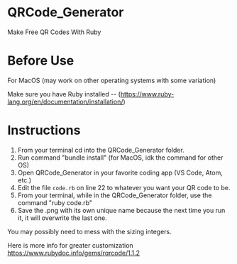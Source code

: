 # QRCode_Generator
 Make Free QR Codes With Ruby


# Before Use
For MacOS (may work on other operating systems with some variation)

Make sure you have Ruby installed --
(https://www.ruby-lang.org/en/documentation/installation/)

# Instructions
  1. From your terminal cd into the QRCode_Generator folder.
  2. Run command "bundle install" (for MacOS, idk the command for other OS)
  3. Open QRCode_Generator in your favorite coding app (VS Code, Atom, etc.)
  4. Edit the file `code.rb` on line 22 to whatever you want your QR code to be.
  5. From your terminal, while in the QRCode_Generator folder, use the command "ruby code.rb"
  6. Save the .png with its own unique name because the next time you run it, it will overwrite the last one.

You may possibly need to mess with the sizing integers.

Here is more info for greater customization
https://www.rubydoc.info/gems/rqrcode/1.1.2
